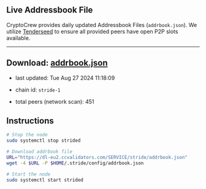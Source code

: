 ## Live Addressbook File

CryptoCrew provides daily updated Addressbook Files (`addrbook.json`). We utilize [Tenderseed](https://github.com/binaryholdings/tenderseed) to ensure all provided peers have open P2P slots available.

---
**Download: [addrbook.json](https://dl-eu2.ccvalidators.com/SERVICE/stride/addrbook.json)**
---

- last updated: Tue Aug 27 2024 11:18:09
- chain id: `stride-1`

- total peers (network scan): 451

## Instructions
```sh
# Stop the node
sudo systemctl stop strided

# Download addrbook file
URL="https://dl-eu2.ccvalidators.com/SERVICE/stride/addrbook.json"
wget -4 $URL -P $HOME/.stride/config/addrbook.json

# Start the node
sudo systemctl start strided
```
